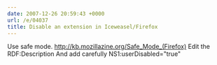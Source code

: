 ```yaml
---
date: 2007-12-26 20:59:43 +0000
url: /e/04037
title: Disable an extension in Iceweasel/Firefox
---
```


Use safe mode.
http://kb.mozillazine.org/Safe_Mode_(Firefox)
Edit the RDF:Description
And add carefully NS1:userDisabled="true"
